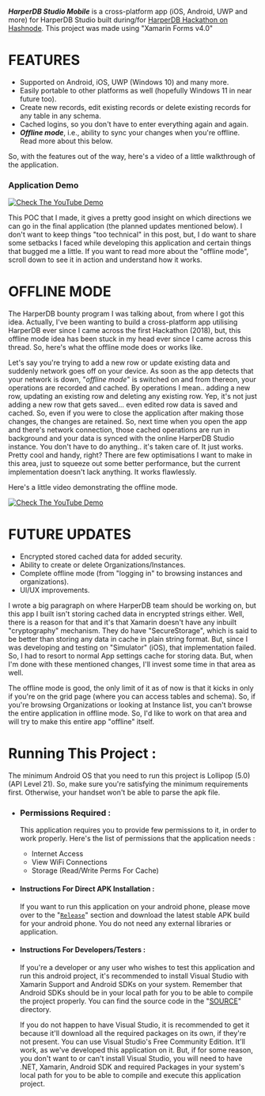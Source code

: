 ***HarperDB Studio Mobile*** is a cross-platform app (iOS, Android, UWP and more) for HarperDB Studio built during/for [HarperDB Hackathon on Hashnode](https://townhall.hashnode.com/announcing-harperdb-hackathon-on-hashnode). This project was made using "Xamarin Forms v4.0"


# FEATURES
- Supported on Android, iOS, UWP (Windows 10) and many more.
- Easily portable to other platforms as well (hopefully Windows 11 in near future too).
- Create new records, edit existing records or delete existing records for any table in any schema.
- Cached logins, so you don't have to enter everything again and again.
- ***Offline mode***, i.e., ability to sync your changes when you're offline. Read more about this below.

So, with the features out of the way, here's a video of a little walkthrough of the application.

### Application Demo
[![Check The YouTube Demo](https://img.youtube.com/vi/FnqcjziSreg/0.jpg)](https://www.youtube.com/watch?v=FnqcjziSreg)


This POC that I made, it gives a pretty good insight on which directions we can go in the final application (the planned updates mentioned below). I don't want to keep things "too technical" in this post, but, I do want to share some setbacks I faced while developing this application and certain things that bugged me a little. If you want to read more about the "offline mode", scroll down to see it in action and understand how it works.


# OFFLINE MODE
The HarperDB bounty program I was talking about, from where I got this idea. Actually, I've been wanting to build a cross-platform app utilising HarperDB ever since I came across the first Hackathon (2018), but, this offline mode idea has been stuck in my head ever since I came across this thread. So, here's what the offline mode does or works like.

Let's say you're trying to add a new row or update existing data and suddenly network goes off on your device. As soon as the app detects that your network is down, "*offline mode*" is switched on and from thereon, your operations are recorded and cached. By operations I mean.. adding a new row, updating an existing row and deleting any existing row. Yep, it's not just adding a new row that gets saved... even edited row data is saved and cached. So, even if you were to close the application after making those changes, the changes are retained. So, next time when you open the app and there's network connection, those cached operations are run in background and your data is synced with the online HarperDB Studio instance. You don't have to do anything.. it's taken care of. It just works. Pretty cool and handy, right? There are few optimisations I want to make in this area, just to squeeze out some better performance, but the current implementation doesn't lack anything. It works flawlessly.

Here's a little video demonstrating the offline mode.

[![Check The YouTube Demo](https://img.youtube.com/vi/05YpbXdVkq8/0.jpg)](https://www.youtube.com/watch?v=05YpbXdVkq8)


# FUTURE UPDATES
- Encrypted stored cached data for added security.
- Ability to create or delete Organizations/Instances.
- Complete offline mode (from "logging in" to browsing instances and organizations).
- UI/UX improvements.

I wrote a big paragraph on where HarperDB team should be working on, but this app I built isn't storing cached data in encrypted strings either. Well, there is a reason for that and it's that Xamarin doesn't have any inbuilt "cryptography" mechanism. They do have "SecureStorage", which is said to be better than storing any data in cache in plain string format. But, since I was developing and testing on "Simulator" (iOS), that implementation failed. So, I had to resort to normal App settings cache for storing data. But, when I'm done with these mentioned changes, I'll invest some time in that area as well.

The offline mode is good, the only limit of it as of now is that it kicks in only if you're on the grid page (where you can access tables and schema). So, if you're browsing Organizations or looking at Instance list, you can't browse the entire application in offline mode. So, I'd like to work on that area and will try to make this entire app "offline" itself.


# Running This Project :
The minimum Android OS that you need to run this project is Lollipop (5.0) (API Level 21). So, make sure you're satisfying the minimum requirements first. Otherwise, your handset won't be able to parse the apk file.

- ### Permissions Required :
    This application requires you to provide few permissions to it, in order to work properly. Here's the list of permissions that the application needs :
    - Internet Access
    - View WiFi Connections
    - Storage (Read/Write Perms For Cache)
    
- #### Instructions For Direct APK Installation :
    If you want to run this application on your android phone, please move over to the "[`Release`](https://github.com/Xonshiz/HarperDB-Studio-Mobile/releases/)" section and download the latest stable APK build for your android phone. You do not need any external libraries or application.

- #### Instructions For Developers/Testers :
     If you're a developer or any user who wishes to test this application and run this android project, it's recommended to install Visual Studio with Xamarin Support and Android SDKs on your system. Remember that Android SDKs should be in your local path for you to be able to compile the project properly. You can find the source code in the "[SOURCE](https://github.com/Xonshiz/HarperDB-Studio-Mobile/tree/master/src)" directory.

    If you do not happen to have Visual Studio, it is recommended to get it because it'll download all the required packages on its own, if they're not present. You can use Visual Studio's Free Community Edition. It'll work, as we've developed this application on it.
But, if for some reason, you don't want to or can't install Visual Studio, you will need to have .NET, Xamarin, Android SDK and required Packages in your system's local path for you to be able to compile and execute this application project.